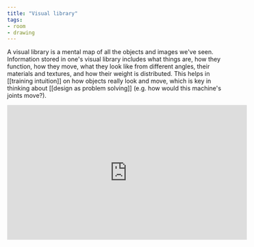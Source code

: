 ```yaml
---
title: "Visual library"
tags: 
- room
- drawing
---
```


A visual library is a mental map of all the objects and images we've seen. Information stored in one's visual library includes what things are, how they function, how they move, what they look like from different angles, their materials and textures, and how their weight is distributed. This helps in [[training intuition]] on how objects really look and move, which is key in thinking about [[design as problem solving]] (e.g. how would this machine's joints move?).

<iframe width="560" height="315" src="https://www.youtube.com/embed/dnflBERf2zM" title="YouTube video player" frameborder="0" allow="accelerometer; autoplay; clipboard-write; encrypted-media; gyroscope; picture-in-picture" allowfullscreen></iframe>

